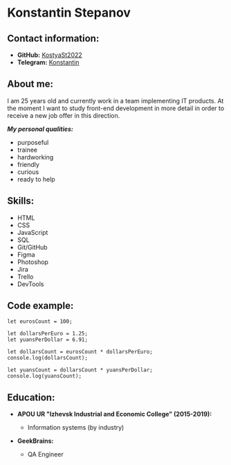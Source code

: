 # Konstantin Stepanov

## Contact information:
* **GitHub:** [KostyaSt2022](https://github.com/KostyaSt2022)
* **Telegram:** [Konstantin](https://t.me/hrecord)

## About me:
I am 25 years old and currently work in a team implementing IT products. At the moment I want to study front-end development in more detail in order to receive a new job offer in this direction.

**_My personal qualities:_**
* purposeful
* trainee
* hardworking
* friendly
* curious
* ready to help

## Skills:
* HTML
* CSS
* JavaScript
* SQL
* Git/GitHub
* Figma
* Photoshop
* Jira
* Trello
* DevTools

## Code example:
```
let eurosCount = 100;

let dollarsPerEuro = 1.25;
let yuansPerDollar = 6.91;

let dollarsCount = eurosCount * dollarsPerEuro;
console.log(dollarsCount);

let yuansCount = dollarsCount * yuansPerDollar;
console.log(yuansCount);
```

## Education:
* **APOU UR "Izhevsk Industrial and Economic College" (2015-2019):**
    * Information systems (by industry)

* **GeekBrains:**
    * QA Engineer